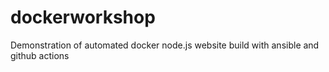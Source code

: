 # dockerworkshop
Demonstration of automated docker node.js website build with ansible and github actions
